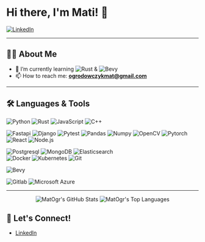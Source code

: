 <!--
**yourusername/yourusername** is a ✨ _special_ ✨ repository because its `README.md` (this file) appears on your GitHub profile.
-->

# Hi there, I'm Mati! 👋

[![LinkedIn](https://img.shields.io/badge/-LinkedIn-blue?style=flat-square&logo=linkedin&logoColor=white&link=https://linkedin.com/in/mateusz-ogrodowczyk-6967691a3/)](https://linkedin.com/in/mateusz-ogrodowczyk-6967691a3/)
<!-- [![Twitter](https://img.shields.io/badge/-Twitter-1da1f2?style=flat-square&logo=twitter&logoColor=white&link=https://twitter.com/yourhandle)](https://twitter.com/yourhandle)
[![GitHub](https://img.shields.io/badge/-GitHub-181717?style=flat-square&logo=github&logoColor=white&link=https://github.com/yourusername)](https://github.com/yourusername) -->

---

## 👨‍💻 About Me

<!-- - 🔭 I’m currently working on **[Project Name](https://github.com/yourusername/project-name)** -->
- 🌱 I’m currently learning ![Rust](https://img.shields.io/badge/-Rust-333?style=social&logo=rust) & ![Bevy](https://img.shields.io/badge/-Bevy-333?style=social&logo=Bevy) 
- 📫 How to reach me: **ogrodowczykmat@gmail.com**
<!-- - 👯 I’m looking to collaborate on **Open Source Projects** -->
<!-- - 💬 Ask me about **Web Development, JavaScript, or Python** -->
<!-- - ⚡ Fun fact: *I love hiking and coffee!* -->

---

## 🛠️ Languages & Tools

![Python](https://img.shields.io/badge/-Python-333?style=flat-square&logo=python)
![Rust](https://img.shields.io/badge/-Rust-333?style=flat-square&logo=rust)
![JavaScript](https://img.shields.io/badge/-JavaScript-333?style=flat-square&logo=javascript)
![C++](https://img.shields.io/badge/-C++-333?style=flat-square&logo=Cplusplus)


![Fastapi](https://img.shields.io/badge/-Fastapi-333?style=flat-square&logo=fastapi)
![Django](https://img.shields.io/badge/-Django-333?style=flat-square&logo=Django)
![Pytest](https://img.shields.io/badge/-Pytest-333?style=flat-square&logo=Pytest)
![Pandas](https://img.shields.io/badge/-Pandas-333?style=flat-square&logo=Pandas)
![Numpy](https://img.shields.io/badge/-Numpy-333?style=flat-square&logo=Numpy)
![OpenCV](https://img.shields.io/badge/-OpenCV-333?style=flat-square&logo=OpenCV)
![Pytorch](https://img.shields.io/badge/-Pytorch-333?style=flat-square&logo=Pytorch)
</br>
![React](https://img.shields.io/badge/-React-333?style=flat-square&logo=react)
![Node.js](https://img.shields.io/badge/-Node.js-333?style=flat-square&logo=node.js)


![Postgresql](https://img.shields.io/badge/-Postgresql-333?style=flat-square&logo=Postgresql)
![MongoDB](https://img.shields.io/badge/-MongoDB-333?style=flat-square&logo=MongoDB)
![Elasticsearch](https://img.shields.io/badge/-Elasticsearch-333?style=flat-square&logo=Elasticsearch)
</br>
![Docker](https://img.shields.io/badge/-Docker-333?style=flat-square&logo=docker)
![Kubernetes](https://img.shields.io/badge/-Kubernetes-333?style=flat-square&logo=kubernetes)
![Git](https://img.shields.io/badge/-Git-333?style=flat-square&logo=git)

![Bevy](https://img.shields.io/badge/-Bevy-333?style=flat-square&logo=Bevy)
<!-- ![UE5](https://img.shields.io/badge/-UE5-333?style=flat-square&logo=UnrealEngine) -->

![Gitlab](https://img.shields.io/badge/-Gitlab-333?style=flat-square&logo=gitlab)
![Microsoft Azure](https://custom-icon-badges.demolab.com/badge/Microsoft%20Azure-0089D6?logo=msazure)

---

<p align="center">
  <img src="https://github-readme-stats.vercel.app/api?username=MatOgr&show_icons=true&hide_border=true&theme=cobalt" alt="MatOgr's GitHub Stats" />
  <img src="https://github-readme-stats.vercel.app/api/top-langs/?username=MatOgr&layout=compact&hide_border=true&theme=cobalt" alt="MatOgr's Top Languages" />
</p>


<!-- ## 🚀 Featured Projects

- [**Project 1**](https://github.com/MatOgr/project1) – Short project description.
- [**Project 2**](https://github.com/MatOgr/project2) – Short project description.
- [**Project 3**](https://github.com/MatOgr/project3) – Short project description. 

---
-->
## 🤝 Let's Connect!

- [LinkedIn](https://linkedin.com/in/mateusz-ogrodowczyk-6967691a3/)
<!-- - [Twitter](https://twitter.com/yourhandle) -->
<!-- - [Personal Website](https://yourwebsite.com) -->
